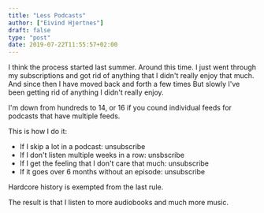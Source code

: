 ```yaml
---
title: "Less Podcasts"
author: ["Eivind Hjertnes"]
draft: false
type: "post"
date: 2019-07-22T11:55:57+02:00
---
```


I think the process started last summer. Around this time. I just went
through my subscriptions and got rid of anything that I didn't really
enjoy that much. And since then I have moved back and forth a few times
But slowly I've been getting rid of anything I didn't really enjoy.

I'm down from hundreds to 14, or 16 if you cound individual feeds for
podcasts that have multiple feeds.

This is how I do it:

-   If I skip a lot in a podcast: unsubscribe
-   If I don't listen multiple weeks in a row: unsbscribe
-   If I get the feeling that I don't care that much: unsubscribe
-   If it goes over 6 months without an episode: unsubscribe

Hardcore history is exempted from the last rule.

The result is that I listen to more audiobooks and much more music.

